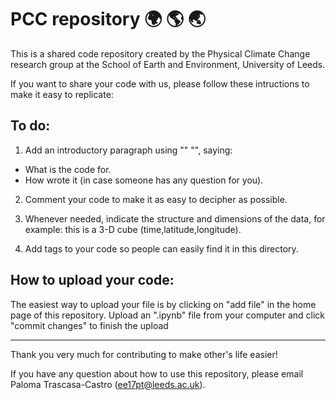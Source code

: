 # PCC repository :earth_africa: :earth_americas: :earth_asia:

This is a shared code repository created by the Physical Climate Change research group 
at the School of Earth and Environment, University of Leeds.

If you want to share your code with us, please follow these intructions to make it easy to replicate:

## To do:
1) Add an introductory paragraph using "" "", saying:
  - What is the code for.
  - How wrote it (in case someone has any question for you).
 
2) Comment your code to make it as easy to decipher as possible.
 
3) Whenever needed, indicate the structure and dimensions of the data, for example: this is a 3-D cube (time,latitude,longitude).

4) Add tags to your code so people can easily find it in this directory.


## How to upload your code:

The easiest way to upload your file is by clicking on "add file" in the home page of this repository. Upload an ".ipynb" file from your computer and click "commit changes" to finish the upload

----------------
Thank you very much for contributing to make other's life easier!

If you have any question about how to use this repository, please email Paloma Trascasa-Castro (ee17pt@leeds.ac.uk).
